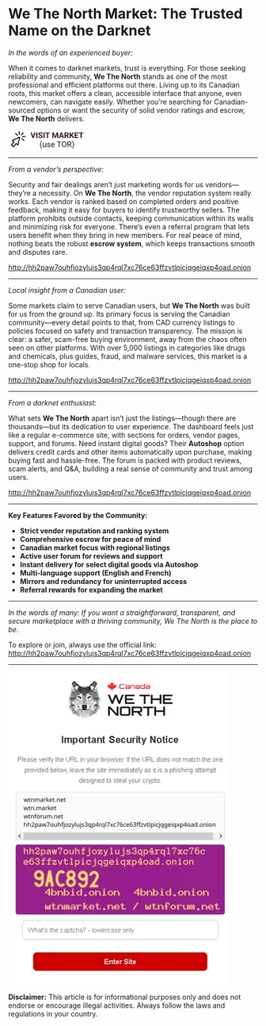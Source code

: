 # We The North Market: The Trusted Name on the Darknet

*In the words of an experienced buyer:*

When it comes to darknet markets, trust is everything. For those seeking reliability and community, **We The North** stands as one of the most professional and efficient platforms out there. Living up to its Canadian roots, this market offers a clean, accessible interface that anyone, even newcomers, can navigate easily. Whether you’re searching for Canadian-sourced options or want the security of solid vendor ratings and escrow, **We The North** delivers.


[![img](/sources/light.webp)](http://hh2paw7ouhfjozylujs3qp4rql7xc76ce63ffzvtlpicjqgeiqxp4oad.onion)


---

*From a vendor’s perspective:*

Security and fair dealings aren’t just marketing words for us vendors—they’re a necessity. On **We The North**, the vendor reputation system really works. Each vendor is ranked based on completed orders and positive feedback, making it easy for buyers to identify trustworthy sellers. The platform prohibits outside contacts, keeping communication within its walls and minimizing risk for everyone. There’s even a referral program that lets users benefit when they bring in new members. For real peace of mind, nothing beats the robust **escrow system**, which keeps transactions smooth and disputes rare.

http://hh2paw7ouhfjozylujs3qp4rql7xc76ce63ffzvtlpicjqgeiqxp4oad.onion

---

*Local insight from a Canadian user:*

Some markets claim to serve Canadian users, but **We The North** was built for us from the ground up. Its primary focus is serving the Canadian community—every detail points to that, from CAD currency listings to policies focused on safety and transaction transparency. The mission is clear: a safer, scam-free buying environment, away from the chaos often seen on other platforms. With over 5,000 listings in categories like drugs and chemicals, plus guides, fraud, and malware services, this market is a one-stop shop for locals.

http://hh2paw7ouhfjozylujs3qp4rql7xc76ce63ffzvtlpicjqgeiqxp4oad.onion

---

*From a darknet enthusiast:*

What sets **We The North** apart isn’t just the listings—though there are thousands—but its dedication to user experience. The dashboard feels just like a regular e-commerce site, with sections for orders, vendor pages, support, and forums. Need instant digital goods? Their **Autoshop** option delivers credit cards and other items automatically upon purchase, making buying fast and hassle-free. The forum is packed with product reviews, scam alerts, and Q&A, building a real sense of community and trust among users.

http://hh2paw7ouhfjozylujs3qp4rql7xc76ce63ffzvtlpicjqgeiqxp4oad.onion

---

**Key Features Favored by the Community:**

- **Strict vendor reputation and ranking system**
- **Comprehensive escrow for peace of mind**
- **Canadian market focus with regional listings**
- **Active user forum for reviews and support**
- **Instant delivery for select digital goods via Autoshop**
- **Multi-language support (English and French)**
- **Mirrors and redundancy for uninterrupted access**
- **Referral rewards for expanding the market**

---

*In the words of many: If you want a straightforward, transparent, and secure marketplace with a thriving community, We The North is the place to be.*

To explore or join, always use the official link:  
http://hh2paw7ouhfjozylujs3qp4rql7xc76ce63ffzvtlpicjqgeiqxp4oad.onion

---
[![img](/sources/screen.webp)](http://hh2paw7ouhfjozylujs3qp4rql7xc76ce63ffzvtlpicjqgeiqxp4oad.onion)



**Disclaimer:** This article is for informational purposes only and does not endorse or encourage illegal activities. Always follow the laws and regulations in your country.
